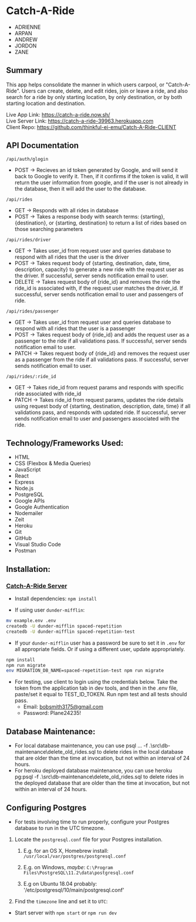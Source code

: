 # Catch-A-Ride

- ADRIENNE
- ARPAN
- ANDREW
- JORDON
- ZANE

## Summary

This app helps consolidate the manner in which users carpool, or "Catch-A-Ride". Users can create, delete, and edit rides, join or leave a ride, and also search for a ride by only starting location, by only destination, or by both starting location and destination.

Live App Link: https://catch-a-ride.now.sh/ <br/>
Live Server Link: https://catch-a-ride-39963.herokuapp.com <br/>
Client Repo: https://github.com/thinkful-ei-emu/Catch-A-Ride-CLIENT <br/>

## API Documentation
`/api/auth/glogin`
  * POST -> Recieves an id token generated by Google, and will send it back to Google to verify it. Then, if it confirms if the token is valid, it will return the user information from google, and if the user is not already in the database, then it will add the user to the database.
  
`/api/rides`
  * GET -> Responds with all rides in database
  * POST -> Takes a response body with search terms: {starting}, {destination}, or {starting, destination} to return a list of rides based on those searching parameters
  
`/api/rides/driver`
  * GET -> Takes user_id from request user and queries database to respond with all rides that the user is the driver
  * POST -> Takes request body of {starting, destination, date, time, description, capacity} to generate a new ride with the request user as the driver. If successful, server sends notification email to user. 
  * DELETE -> Takes request body of {ride_id} and removes the ride the ride_id is associated with, if the request user matches the driver_id. If successful, server sends notification email to user and passengers of ride.
 
`/api/rides/passenger`
  * GET -> Takes user_id from request user and queries database to respond with all rides that the user is a passenger
  * POST -> Takes request body of {ride_id} and adds the request user as a passenger to the ride if all validations pass. If successful, server sends notification email to user. 
  * PATCH -> Takes request body of {ride_id} and removes the request user as a passenger from the ride if all validations pass. If successful, server sends notification email to user. 
  
`/api/rides/:ride_id`
  * GET -> Takes ride_id from request params and responds with specific ride associated with ride_id
  * PATCH -> Takes ride_id from request params, updates the ride details using request body of {starting, destination, description, date, time} if all validations pass, and responds with updated ride. If successful, server sends notification email to user and passengers associated with the ride. 

## Technology/Frameworks Used:

* HTML
* CSS (Flexbox & Media Queries)
* JavaScript
* React
* Express
* Node.js
* PostgreSQL
* Google APIs
* Google Authentication
* Nodemailer
* Zeit
* Heroku
* Git
* GitHub
* Visual Studio Code
* Postman

## Installation:

### [Catch-A-Ride Server]()
* Install dependencies: `npm install`

* If using user `dunder-mifflin`:

```bash
mv example.env .env
createdb -U dunder-mifflin spaced-repetition
createdb -U dunder-mifflin spaced-repetition-test
```

* If your `dunder-mifflin` user has a password be sure to set it in `.env` for all appropriate fields. Or if using a different user, update appropriately.

```bash
npm install
npm run migrate
env MIGRATION_DB_NAME=spaced-repetition-test npm run migrate
```

* For testing, use client to login using the credentials below. Take the token from the application tab in dev tools, and then in the .env file, paste/set it equal to TEST_ID_TOKEN. Run npm test and all tests should pass.
    - Email: bobsmith3175@gmail.com
    - Password: Plane24235!

## Database Maintenance:
* For local database maintenance, you can use psql ... -f .\src\db-maintenance\delete_old_rides.sql to delete rides in the local database that are older than the time at invocation, but not within an interval of 24 hours.
* For heroku deployed database maintenance, you can use heroku pg:psql -f .\src\db-maintenance\delete_old_rides.sql to delete rides in the deployed database that are older than the time at invocation, but not within an interval of 24 hours.

## Configuring Postgres

* For tests involving time to run properly, configure your Postgres database to run in the UTC timezone.

1. Locate the `postgresql.conf` file for your Postgres installation.
   1. E.g. for an OS X, Homebrew install: `/usr/local/var/postgres/postgresql.conf`
   
   2. E.g. on Windows, _maybe_: `C:\Program Files\PostgreSQL\11.2\data\postgresql.conf`
   
   3. E.g  on Ubuntu 18.04 probably: '/etc/postgresql/10/main/postgresql.conf'
   
2. Find the `timezone` line and set it to `UTC`:

* Start server with `npm start` or `npm run dev`
